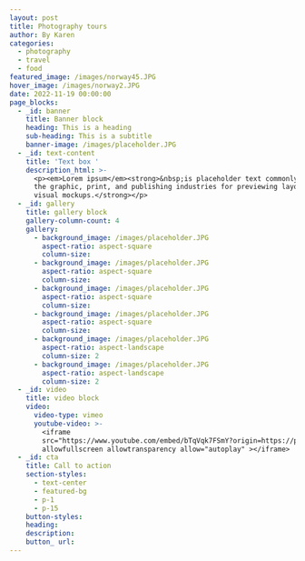 ```yaml
---
layout: post
title: Photography tours
author: By Karen
categories: 
  - photography
  - travel 
  - food 
featured_image: /images/norway45.JPG
hover_image: /images/norway2.JPG
date: 2022-11-19 00:00:00
page_blocks:
  - _id: banner
    title: Banner block
    heading: This is a heading
    sub-heading: This is a subtitle
    banner-image: /images/placeholder.JPG
  - _id: text-content
    title: 'Text box '
    description_html: >-
      <p><em>Lorem ipsum</em><strong>&nbsp;is placeholder text commonly used in
      the graphic, print, and publishing industries for previewing layouts and
      visual mockups.</strong></p>
  - _id: gallery
    title: gallery block
    gallery-column-count: 4
    gallery:
      - background_image: /images/placeholder.JPG
        aspect-ratio: aspect-square
        column-size: 
      - background_image: /images/placeholder.JPG
        aspect-ratio: aspect-square
        column-size:
      - background_image: /images/placeholder.JPG
        aspect-ratio: aspect-square
        column-size:
      - background_image: /images/placeholder.JPG
        aspect-ratio: aspect-square
        column-size:
      - background_image: /images/placeholder.JPG
        aspect-ratio: aspect-landscape
        column-size: 2
      - background_image: /images/placeholder.JPG
        aspect-ratio: aspect-landscape
        column-size: 2
  - _id: video
    title: video block
    video:
      video-type: vimeo
      youtube-video: >-
        <iframe
        src="https://www.youtube.com/embed/bTqVqk7FSmY?origin=https://plyr.io&amp;iv_load_policy=3&amp;modestbranding=1&amp;playsinline=1&amp;showinfo=0&amp;rel=0&amp;enablejsapi=1"
        allowfullscreen allowtransparency allow="autoplay" ></iframe>
  - _id: cta
    title: Call to action
    section-styles:
      - text-center
      - featured-bg
      - p-1
      - p-15
    button-styles:
    heading:
    description:
    button_ url:
---
```

